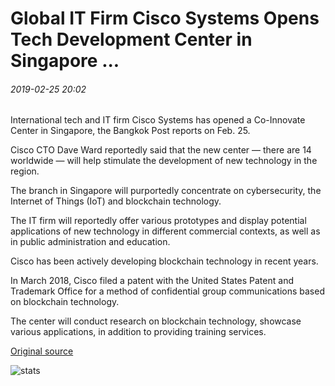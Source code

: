 # Global IT Firm Cisco Systems Opens Tech Development Center in Singapore ...

###### 2019-02-25 20:02

International tech and IT firm Cisco Systems has opened a Co-Innovate Center in Singapore, the Bangkok Post reports on Feb. 25.

Cisco CTO Dave Ward reportedly said that the new center — there are 14 worldwide — will help stimulate the development of new technology in the region.

The branch in Singapore will purportedly concentrate on cybersecurity, the Internet of Things (IoT) and blockchain technology.

The IT firm will reportedly offer various prototypes and display potential applications of new technology in different commercial contexts, as well as in public administration and education.

Cisco has been actively developing blockchain technology in recent years.

In March 2018, Cisco filed a patent with the United States Patent and Trademark Office for a method of confidential group communications based on blockchain technology.

The center will conduct research on blockchain technology, showcase various applications, in addition to providing training services.

[Original source](https://cointelegraph.com/news/global-it-firm-cisco-systems-opens-tech-development-center-in-singapore)

![stats](https://c.statcounter.com/11760860/0/a89fa40b/1/ "stats")